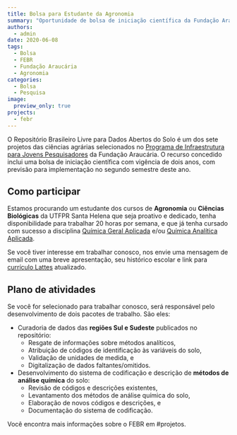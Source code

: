 ```yaml
---
title: Bolsa para Estudante da Agronomia
summary: "Oportunidade de bolsa de iniciação científica da Fundação Araucária com duração de dois anos (2020/2022)"
authors:
  - admin
date: 2020-06-08
tags:
  - Bolsa
  - FEBR
  - Fundação Araucária
  - Agronomia
categories:
  - Bolsa
  - Pesquisa
image:
  preview_only: true
projects:
  - febr
---
```


O Repositório Brasileiro Livre para Dados Abertos do Solo é um dos sete projetos das ciências agrárias selecionados no [Programa de Infraestrutura para Jovens Pesquisadores][ppp] da Fundação Araucária. O recurso concedido inclui uma bolsa de iniciação científica com vigência de dois anos, com previsão para implementação no segundo semestre deste ano.

[ppp]: http://www.fappr.pr.gov.br/arquivos/File/diretoria/atos2020/AtoDefa2020_005_CP2018_PPP.pdf

## Como participar

Estamos procurando um estudante dos cursos de __Agronomia__ ou __Ciências Biológicas__ da UTFPR Santa Helena que seja proativo e dedicado, tenha disponibilidade para trabalhar 20 horas por semana, e que já tenha cursado com sucesso a disciplina [Química Geral Aplicada][geral] e/ou [Química Analítica Aplicada][analitica].

[geral]: https://utfws.utfpr.edu.br/acad00/sistema/mpPlanoEnsinoInformativo.pcPrintInfoPlaEns?p_Disccodnr=175&p_Plaenscodnr=7185&p_Unidcodnr=13
[analitica]: https://utfws.utfpr.edu.br/acad00/sistema/mpPlanoEnsinoInformativo.pcPrintInfoPlaEns?p_Disccodnr=278&p_Plaenscodnr=10723&p_Unidcodnr=13

Se você tiver interesse em trabalhar conosco, nos envie uma mensagem de email com uma breve apresentação, seu histórico escolar e link para [currículo Lattes][lattes] atualizado.

[lattes]: http://lattes.cnpq.br/

## Plano de atividades

Se você for selecionado para trabalhar conosco, será responsável pelo desenvolvimento de dois pacotes de trabalho. São eles:

* Curadoria de dados das __regiões Sul e Sudeste__ publicados no repositório:
  + Resgate de informações sobre métodos analíticos,
  + Atribuição de códigos de identificação às variáveis do solo,
  + Validação de unidades de medida, e
  + Digitalização de dados faltantes/omitidos.
* Desenvolvimento do sistema de codificação e descrição de __métodos de análise química__ do solo:
  + Revisão de códigos e descrições existentes,
  + Levantamento dos métodos de análise química do solo,
  + Elaboração de novos códigos e descrições, e
  + Documentação do sistema de codificação.

Você encontra mais informações sobre o FEBR em #projetos.

<!-- ## Documentação exigida -->

<!-- 1. Declaração de matrícula em curso de graduação da UTFPR Santa Helena, -->
<!-- 2. Declaração de próprio punho de que não acumula bolsa, conforme consta na página de editais da UTFPR  -->
<!--    ([link][declaracao]), e -->
<!-- 3. Histórico escolar da graduação. -->
<!-- 3. Declaração emitida pelo DERAC da UTFPR Santa Helena confirmando o ingresso na modalidade de cotista. -->

<!-- [declaracao]: http://www.utfpr.edu.br/estrutura-universitaria/diretorias-de-gestao/dircom/noticias/noticias/link/DECLARAODENOACMULODEBOLSA.pdf -->

<!-- As obrigações do bolsista estão descritas no plano de trabalho ([link][plano]). Mais informações estão disponíveis no [edital de seleção de projetos de extensão][utfpr]. -->
